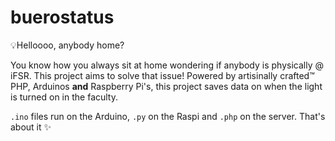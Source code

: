 # buerostatus
:bulb:Helloooo, anybody home?

You know how you always sit at home wondering if anybody is physically @ iFSR. This project aims to solve that issue! Powered by artisinally crafted™ PHP, Arduinos **and** Raspberry Pi's, this project saves data on when the light is turned on in the faculty.

`.ino` files run on the Arduino, `.py` on the Raspi and `.php` on the server. That's about it :sparkles:
